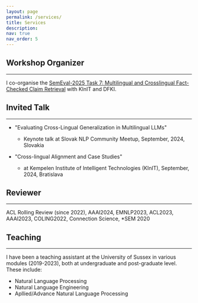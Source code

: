 ```yaml
---
layout: page
permalink: /services/
title: Services
description:
nav: true
nav_order: 5
---
```


## Workshop Organizer
***

I co-organise the [SemEval-2025 Task 7: Multilingual and Crosslingual Fact-Checked Claim Retrieval](https://disai.eu/semeval-2025/) with KInIT and DFKI. 

## Invited Talk
***

- "Evaluating Cross-Lingual Generalization in Multilingual LLMs"  
  - Keynote talk at Slovak NLP Community Meetup, September, 2024, Slovakia            


- "Cross-lingual Alignment and Case Studies"
  - at Kempelen Institute of Intelligent Technologies (KInIT), September, 2024, Bratislava      
  

## Reviewer
***

ACL Rolling Review (since 2022), AAAI2024, EMNLP2023, ACL2023, AAAI2023, COLING2022, Connection Science, \*SEM 2020

## Teaching
***

I have been a teaching assistant at the University of Sussex in various modules (2019-2023), both at undergraduate and post-graduate level. These include:
- Natural Language Processing
- Natural Language Engineering
- Apllied/Advance Natural Language Processing


